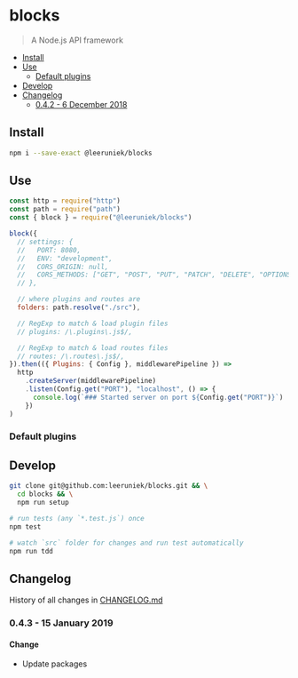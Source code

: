 <!-- markdownlint-disable line-length -->

# blocks

> A Node.js API framework

<!-- MarkdownTOC levels="1,2,3" autolink="true" indent="  " -->

- [Install](#install)
- [Use](#use)
  - [Default plugins](#default-plugins)
- [Develop](#develop)
- [Changelog](#changelog)
  - [0.4.2 - 6 December 2018](#042---6-december-2018)

<!-- /MarkdownTOC -->

## Install

```bash
npm i --save-exact @leeruniek/blocks
```

## Use

```javascript
const http = require("http")
const path = require("path")
const { block } = require("@leeruniek/blocks")

block({
  // settings: {
  //   PORT: 8080,
  //   ENV: "development",
  //   CORS_ORIGIN: null,
  //   CORS_METHODS: ["GET", "POST", "PUT", "PATCH", "DELETE", "OPTIONS"],
  // },

  // where plugins and routes are
  folders: path.resolve("./src"),

  // RegExp to match & load plugin files 
  // plugins: /\.plugins\.js$/,

  // RegExp to match & load routes files 
  // routes: /\.routes\.js$/,
}).then(({ Plugins: { Config }, middlewarePipeline }) =>
  http
    .createServer(middlewarePipeline)
    .listen(Config.get("PORT"), "localhost", () => {
      console.log(`### Started server on port ${Config.get("PORT")}`)
    })
)
```

### Default plugins

## Develop

```bash
git clone git@github.com:leeruniek/blocks.git && \
  cd blocks && \
  npm run setup

# run tests (any `*.test.js`) once
npm test

# watch `src` folder for changes and run test automatically
npm run tdd
```

## Changelog

History of all changes in [CHANGELOG.md](/CHANGELOG.md)

### 0.4.3 - 15 January 2019

#### Change

- Update packages
